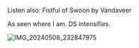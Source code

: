Listen also: Fistful of Swoon by Vandaveer 

As seen where I am. DS intensifies.

![IMG_20240508_232847975](https://github.com/nameless-and-blameless/TAG/assets/169210208/a4a4eaad-661c-45ad-8eb4-c096fb9e4490)
